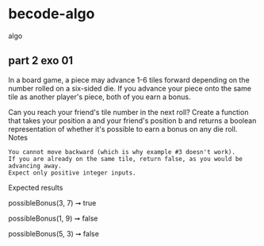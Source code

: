 # becode-algo
 algo

## part 2 exo 01

In a board game, a piece may advance 1-6 tiles forward depending on the number rolled on a six-sided die. If you advance your piece onto the same tile as another player's piece, both of you earn a bonus.

Can you reach your friend's tile number in the next roll? Create a function that takes your position a and your friend's position b and returns a boolean representation of whether it's possible to earn a bonus on any die roll.
Notes

    You cannot move backward (which is why example #3 doesn't work).
    If you are already on the same tile, return false, as you would be advancing away.
    Expect only positive integer inputs.

Expected results

possibleBonus(3, 7) ➞ true

possibleBonus(1, 9) ➞ false

possibleBonus(5, 3) ➞ false





